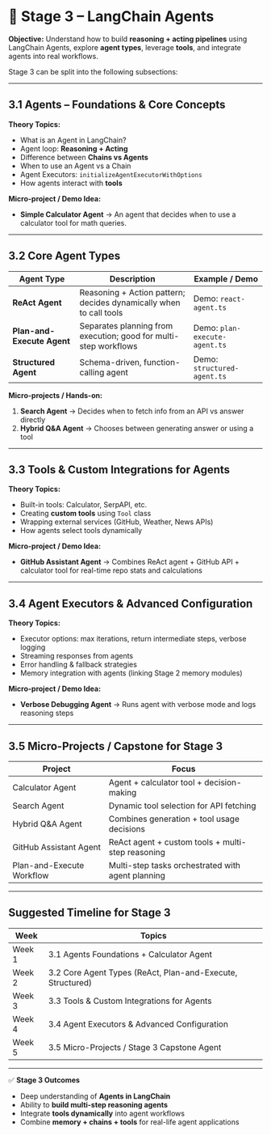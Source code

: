 # 📌 Stage 3 – LangChain Agents

**Objective:** Understand how to build **reasoning + acting pipelines** using LangChain Agents, explore **agent types**, leverage **tools**, and integrate agents into real workflows.

Stage 3 can be split into the following subsections:

---

## **3.1 Agents – Foundations & Core Concepts**

**Theory Topics:**

- What is an Agent in LangChain?
- Agent loop: **Reasoning + Acting**
- Difference between **Chains vs Agents**
- When to use an Agent vs a Chain
- Agent Executors: `initializeAgentExecutorWithOptions`
- How agents interact with **tools**

**Micro-project / Demo Idea:**

- **Simple Calculator Agent** → An agent that decides when to use a calculator tool for math queries.

---

## **3.2 Core Agent Types**

| Agent Type                 | Description                                                        | Example / Demo                |
| -------------------------- | ------------------------------------------------------------------ | ----------------------------- |
| **ReAct Agent**            | Reasoning + Action pattern; decides dynamically when to call tools | Demo: `react-agent.ts`        |
| **Plan-and-Execute Agent** | Separates planning from execution; good for multi-step workflows   | Demo: `plan-execute-agent.ts` |
| **Structured Agent**       | Schema-driven, function-calling agent                              | Demo: `structured-agent.ts`   |

**Micro-projects / Hands-on:**

1. **Search Agent** → Decides when to fetch info from an API vs answer directly
2. **Hybrid Q&A Agent** → Chooses between generating answer or using a tool

---

## **3.3 Tools & Custom Integrations for Agents**

**Theory Topics:**

- Built-in tools: Calculator, SerpAPI, etc.
- Creating **custom tools** using `Tool` class
- Wrapping external services (GitHub, Weather, News APIs)
- How agents select tools dynamically

**Micro-project / Demo Idea:**

- **GitHub Assistant Agent** → Combines ReAct agent + GitHub API + calculator tool for real-time repo stats and calculations

---

## **3.4 Agent Executors & Advanced Configuration**

**Theory Topics:**

- Executor options: max iterations, return intermediate steps, verbose logging
- Streaming responses from agents
- Error handling & fallback strategies
- Memory integration with agents (linking Stage 2 memory modules)

**Micro-project / Demo Idea:**

- **Verbose Debugging Agent** → Runs agent with verbose mode and logs reasoning steps

---

## **3.5 Micro-Projects / Capstone for Stage 3**

| Project                   | Focus                                             |
| ------------------------- | ------------------------------------------------- |
| Calculator Agent          | Agent + calculator tool + decision-making         |
| Search Agent              | Dynamic tool selection for API fetching           |
| Hybrid Q&A Agent          | Combines generation + tool usage decisions        |
| GitHub Assistant Agent    | ReAct agent + custom tools + multi-step reasoning |
| Plan-and-Execute Workflow | Multi-step tasks orchestrated with agent planning |

---

## **Suggested Timeline for Stage 3**

| Week   | Topics                                                     |
| ------ | ---------------------------------------------------------- |
| Week 1 | 3.1 Agents Foundations + Calculator Agent                  |
| Week 2 | 3.2 Core Agent Types (ReAct, Plan-and-Execute, Structured) |
| Week 3 | 3.3 Tools & Custom Integrations for Agents                 |
| Week 4 | 3.4 Agent Executors & Advanced Configuration               |
| Week 5 | 3.5 Micro-Projects / Stage 3 Capstone Agent                |

---

✅ **Stage 3 Outcomes**

- Deep understanding of **Agents in LangChain**
- Ability to **build multi-step reasoning agents**
- Integrate **tools dynamically** into agent workflows
- Combine **memory + chains + tools** for real-life agent applications
